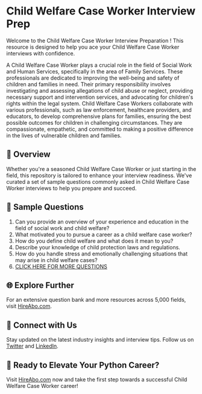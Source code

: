 # Child Welfare Case Worker Interview Prep

Welcome to the Child Welfare Case Worker Interview Preparation ! This resource is designed to help you ace your Child Welfare Case Worker interviews with confidence.

A Child Welfare Case Worker plays a crucial role in the field of Social Work and Human Services, specifically in the area of Family Services. These professionals are dedicated to improving the well-being and safety of children and families in need. Their primary responsibility involves investigating and assessing allegations of child abuse or neglect, providing necessary support and intervention services, and advocating for children's rights within the legal system. Child Welfare Case Workers collaborate with various professionals, such as law enforcement, healthcare providers, and educators, to develop comprehensive plans for families, ensuring the best possible outcomes for children in challenging circumstances. They are compassionate, empathetic, and committed to making a positive difference in the lives of vulnerable children and families.

## 🚀 Overview

Whether you're a seasoned Child Welfare Case Worker or just starting in the field, this repository is tailored to enhance your interview readiness. We've curated a set of sample questions commonly asked in Child Welfare Case Worker interviews to help you prepare and succeed.

## 📝 Sample Questions

1. Can you provide an overview of your experience and education in the field of social work and child welfare?
2. What motivated you to pursue a career as a child welfare case worker?
3. How do you define child welfare and what does it mean to you?
4. Describe your knowledge of child protection laws and regulations.
5. How do you handle stress and emotionally challenging situations that may arise in child welfare cases?
6. [CLICK HERE FOR MORE QUESTIONS](https://hireabo.com/job/13_4_6/Child%20Welfare%20Case%20Worker)

## 🌐 Explore Further

For an extensive question bank and more resources across 5,000 fields, visit [HireAbo.com](https://www.hireabo.com).

## 📱 Connect with Us

Stay updated on the latest industry insights and interview tips. Follow us on [Twitter](https://twitter.com/hireabo) and [LinkedIn](https://www.linkedin.com/in/hire-abo-3609972a8/).

## 🚀 Ready to Elevate Your Python Career?

Visit [HireAbo.com](https://www.hireabo.com) now and take the first step towards a successful Child Welfare Case Worker career!